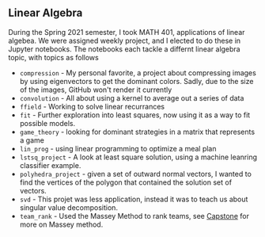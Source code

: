 ## Linear Algebra

During the Spring 2021 semester, I took MATH 401, applications of linear algebea. We were assigned weekly project, and I elected to do these in Jupyter notebooks. The notebooks each tackle a differnt linear algebra topic, with topics as follows

- `compression` - My personal favorite, a project about compressing images by using eigenvectors to get the dominant colors. Sadly, due to the size of the images, GitHub won't render it currently
- `convolution` - All about using a kernel to average out a series of data
- `ffield` - Working to solve linear recurrances
- `fit` - Further exploration into least squares, now using it as a way to fit possible models.
- `game_theory` - looking for dominant strategies in a matrix that represents a game
- `lin_prog` - using linear programming to optimize a meal plan
- `lstsq_project` - A look at least square solution, using a machine leanring classifier example.
- `polyhedra_project` - given a set of outward normal vectors, I wanted to find the vertices of the polygon that contained the solution set of vectors.
- `svd` - This projet was less application, instead it was to teach us about singular value decomposition.
- `team_rank` - Used the Massey Method to rank teams, see [Capstone](https://github.com/isaacbutz280/Personal-Projects/tree/main/Capstone) for more on Massey method.

